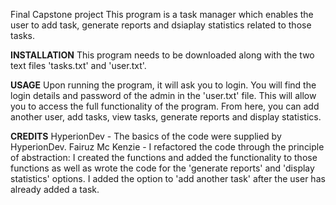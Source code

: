 Final Capstone project
This program is a task manager which enables the user to add task, generate reports and dsiaplay statistics related to those tasks.

**INSTALLATION**
This program needs to be downloaded along with the two text files 'tasks.txt' and 'user.txt'.

**USAGE**
Upon running the program, it will ask you to login. You will find the login details and password of the admin in the 'user.txt' file. This will allow you to access
the full functionality of the program. From here, you can add another user, add tasks, view tasks, generate reports and display statistics.

**CREDITS**
HyperionDev - The basics of the code were supplied by HyperionDev. 
Fairuz Mc Kenzie - I refactored the code through the principle of abstraction: I created the functions and added the functionality to those functions as well as wrote the code for the
'generate reports' and 'display statistics' options. I added the option to 'add another task' after the user has already added a task. 
